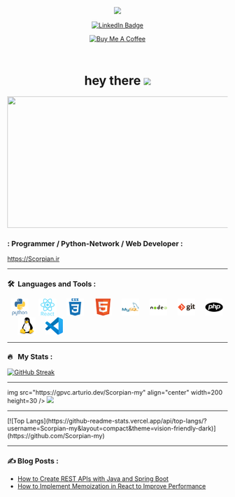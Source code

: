 
<p align="center"><img src="https://media.giphy.com/media/M9gbBd9nbDrOTu1Mqx/giphy.gif" width="100"/></p>
<p align="center">
<a href="https://www.linkedin.com/mwlite/in/mahyar-mortezaei-30a537243"><img src="https://img.shields.io/badge/LinkedIn-blue?style=for-the-badge&logo=linkedin&logoColor=white" alt="LinkedIn Badge"></a>
</p>
<p align="center">
<a href="https://www.coffeebede.com/scorpian" target="_blank"><img src="https://cdn.buymeacoffee.com/buttons/default-orange.png" alt="Buy Me A Coffee" height="41" width="174"></a>
</p>
<p align="center"><img src="https://komarev.com/ghpvc/?username=kakbar&style=flat-square&color=blue" alt=""></p>

<h1 align="center">hey there <img src="https://media.giphy.com/media/hvRJCLFzcasrR4ia7z/giphy.gif" width="40"></h1>

<p align="center"><img src="https://media.giphy.com/media/dWesBcTLavkZuG35MI/giphy.gif" width="600" height="300"  /></p>

### : Programmer / Python-Network / Web Developer :

https://Scorpian.ir

---

### 🛠 &nbsp;Languages and Tools :

<p>
&nbsp;&nbsp;<img src="https://github.com/devicons/devicon/blob/master/icons/python/python-original-wordmark.svg" title="python" alt="python" width="40" height="40"/>&nbsp;&nbsp;&nbsp;&nbsp;&nbsp;
<img src="https://github.com/devicons/devicon/blob/master/icons/react/react-original-wordmark.svg" title="React" alt="React" width="40" height="40"/>&nbsp;&nbsp;&nbsp;&nbsp;&nbsp;
<img src="https://github.com/devicons/devicon/blob/master/icons/css3/css3-plain-wordmark.svg"  title="CSS3" alt="CSS" width="40" height="40"/>&nbsp;&nbsp;&nbsp;&nbsp;&nbsp;
<img src="https://github.com/devicons/devicon/blob/master/icons/html5/html5-original.svg" title="HTML5" alt="HTML" width="40" height="40"/>&nbsp;&nbsp;&nbsp;&nbsp;&nbsp;
<img src="https://github.com/devicons/devicon/blob/master/icons/mysql/mysql-original-wordmark.svg" title="MySQL"  alt="MySQL" width="40" height="40"/>&nbsp;&nbsp;&nbsp;&nbsp;&nbsp;
<img src="https://github.com/devicons/devicon/blob/master/icons/nodejs/nodejs-original-wordmark.svg" title="NodeJS" alt="NodeJS" width="40" height="40"/>&nbsp;&nbsp;&nbsp;&nbsp;&nbsp;
<img src="https://github.com/devicons/devicon/blob/master/icons/git/git-original-wordmark.svg" title="Git" **alt="Git" width="40" height="40"/>&nbsp;&nbsp;&nbsp;&nbsp;&nbsp;
<img src="https://github.com/devicons/devicon/blob/master/icons/php/php-plain.svg" title="PHP" **alt="PHP" width="40" height="40"/>&nbsp;&nbsp;&nbsp;&nbsp;&nbsp;
<img src="https://github.com/devicons/devicon/blob/master/icons/linux/linux-original.svg" title="Linux" **alt="Linux" width="40" height="40"/>&nbsp;&nbsp;&nbsp;&nbsp;&nbsp;
<img src="https://github.com/devicons/devicon/blob/master/icons/vscode/vscode-original.svg" title="VSCode" **alt="VSCode" width="40" height="40"/>
</p>


---

### 🔥 &nbsp; My Stats :

[![GitHub Streak](http://github-readme-streak-stats.herokuapp.com?user=Scorpian-my&theme=dark&background=000000)](https://git.io/streak-stats)
<hr>
img src="https://gpvc.arturio.dev/Scorpian-my" align="center" width=200 height=30  />
<img src="https://github-readme-stats.vercel.app/api?username=Scorpian-my&show_icons=true&count_private=true">
<hr>
[![Top Langs](https://github-readme-stats.vercel.app/api/top-langs/?username=Scorpian-my&layout=compact&theme=vision-friendly-dark)](https://github.com/Scorpian-my)

---

### ✍️ Blog Posts : 
- [How to Create REST APIs with Java and Spring Boot](https://www.Scorpy.tk)
- [How to Implement Memoization in React to Improve Performance](https://t.me/Dev_Scorpian/)
<!-- BLOG-POST-LIST:END -->


